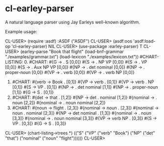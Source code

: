 # cl-earley-parser
A natural language parser using Jay Earleys well-known algorithm.

Example usage:

CL-USER> (require :asdf)
:ASDF
("ASDF")
CL-USER> (asdf:oos 'asdf:load-op 'cl-earley-parser)
NIL
CL-USER> (use-package :earley-parser)
T
CL-USER> (earley-parse "Book that flight"
	 	       (load-bnf-grammar "./examples/grammar.txt")
		       (load-lexicon "./examples/lexicon.txt"))
#CHART-LISTING:
  0. #CHART:
    #{G ->  . S  [0,0]}
    #{S ->  . NP VP  [0,0]}
    #{S ->  . VP  [0,0]}
    #{S ->  . Aux NP VP  [0,0]}
    #{NP ->  . det nominal  [0,0]}
    #{NP ->  . proper-noun  [0,0]}
    #{VP ->  . verb  [0,0]}
    #{VP ->  . verb NP  [0,0]}
  1. #CHART:
    #{verb -> Book  .  [0,1]}
    #{VP -> verb  .  [0,1]}
    #{VP -> verb  . NP  [0,1]}
    #{S -> VP  .  [0,1]}
    #{NP ->  . det nominal  [1,1]}
    #{NP ->  . proper-noun  [1,1]}
    #{G -> S  .  [0,1]}
  2. #CHART:
    #{det -> that  .  [1,2]}
    #{NP -> det  . nominal  [1,2]}
    #{nominal ->  . noun  [2,2]}
    #{nominal ->  . noun nominal  [2,2]}
  3. #CHART:
    #{noun -> flight  .  [2,3]}
    #{nominal -> noun  .  [2,3]}
    #{nominal -> noun  . nominal  [2,3]}
    #{NP -> det nominal  .  [1,3]}
    #{nominal ->  . noun  [3,3]}
    #{nominal ->  . noun nominal  [3,3]}
    #{VP -> verb NP  .  [0,3]}
    #{S -> VP  .  [0,3]}
    #{G -> S  .  [0,3]}

CL-USER> (chart-listing->trees *)
(("S" ("VP" ("verb" "Book") ("NP" ("det" "that") ("nominal" ("noun" "flight"))))))
CL-USER> 

